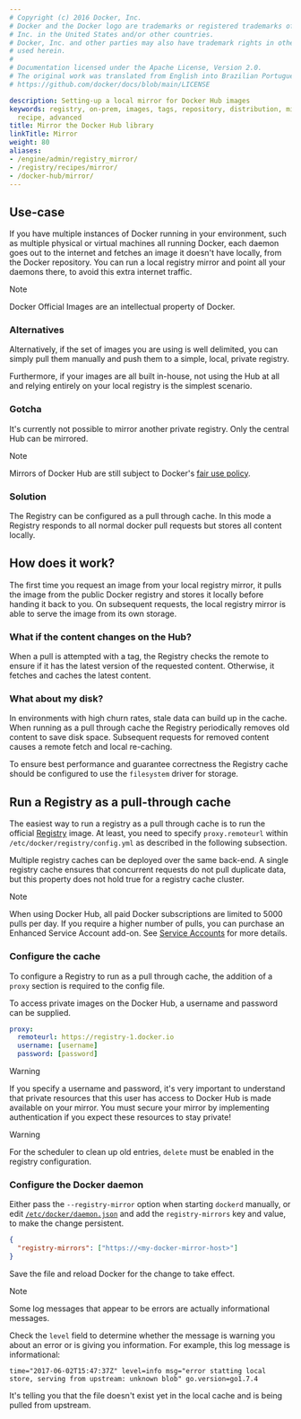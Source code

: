 ```yaml
---
# Copyright (c) 2016 Docker, Inc.
# Docker and the Docker logo are trademarks or registered trademarks of Docker,
# Inc. in the United States and/or other countries.
# Docker, Inc. and other parties may also have trademark rights in other terms
# used herein.
#
# Documentation licensed under the Apache License, Version 2.0.
# The original work was translated from English into Brazilian Portuguese.
# https://github.com/docker/docs/blob/main/LICENSE

description: Setting-up a local mirror for Docker Hub images
keywords: registry, on-prem, images, tags, repository, distribution, mirror, Hub,
  recipe, advanced
title: Mirror the Docker Hub library
linkTitle: Mirror
weight: 80
aliases:
- /engine/admin/registry_mirror/
- /registry/recipes/mirror/
- /docker-hub/mirror/
---
```

## Use-case

If you have multiple instances of Docker running in your environment, such as
multiple physical or virtual machines all running Docker, each daemon goes out
to the internet and fetches an image it doesn't have locally, from the Docker
repository. You can run a local registry mirror and point all your daemons
there, to avoid this extra internet traffic.

> [!NOTE]
>
> Docker Official Images are an intellectual property of Docker.

### Alternatives

Alternatively, if the set of images you are using is well delimited, you can
simply pull them manually and push them to a simple, local, private registry.

Furthermore, if your images are all built in-house, not using the Hub at all and
relying entirely on your local registry is the simplest scenario.

### Gotcha

It's currently not possible to mirror another private registry. Only the central
Hub can be mirrored.

> [!NOTE]
>
> Mirrors of Docker Hub are still subject to Docker's [fair use policy](/manuals/docker-hub/usage/_index.md#fair-use).

### Solution

The Registry can be configured as a pull through cache. In this mode a Registry
responds to all normal docker pull requests but stores all content locally.

## How does it work?

The first time you request an image from your local registry mirror, it pulls
the image from the public Docker registry and stores it locally before handing
it back to you. On subsequent requests, the local registry mirror is able to
serve the image from its own storage.

### What if the content changes on the Hub?

When a pull is attempted with a tag, the Registry checks the remote to
ensure if it has the latest version of the requested content. Otherwise, it
fetches and caches the latest content.

### What about my disk?

In environments with high churn rates, stale data can build up in the cache.
When running as a pull through cache the Registry periodically removes old
content to save disk space. Subsequent requests for removed content causes a
remote fetch and local re-caching.

To ensure best performance and guarantee correctness the Registry cache should
be configured to use the `filesystem` driver for storage.

## Run a Registry as a pull-through cache

The easiest way to run a registry as a pull through cache is to run the official
[Registry](https://hub.docker.com/_/registry) image.
At least, you need to specify `proxy.remoteurl` within `/etc/docker/registry/config.yml`
as described in the following subsection.

Multiple registry caches can be deployed over the same back-end. A single
registry cache ensures that concurrent requests do not pull duplicate data,
but this property does not hold true for a registry cache cluster.

> [!NOTE]
>
> When using Docker Hub, all paid Docker subscriptions are limited to 5000 pulls per day. If you require a higher number of pulls, you can purchase an Enhanced Service Account add-on. See [Service Accounts](/docker-hub/service-accounts/) for more details.

### Configure the cache

To configure a Registry to run as a pull through cache, the addition of a
`proxy` section is required to the config file.

To access private images on the Docker Hub, a username and password can
be supplied.

```yaml
proxy:
  remoteurl: https://registry-1.docker.io
  username: [username]
  password: [password]
```

> [!WARNING]
>
> If you specify a username and password, it's very important to understand that
> private resources that this user has access to Docker Hub is made available on
> your mirror. You must secure your mirror by implementing authentication if
> you expect these resources to stay private!

> [!WARNING]
>
> For the scheduler to clean up old entries, `delete` must be enabled in the
> registry configuration.

### Configure the Docker daemon

Either pass the `--registry-mirror` option when starting `dockerd` manually,
or edit [`/etc/docker/daemon.json`](/reference/cli/dockerd.md#daemon-configuration-file)
and add the `registry-mirrors` key and value, to make the change persistent.

```json
{
  "registry-mirrors": ["https://<my-docker-mirror-host>"]
}
```

Save the file and reload Docker for the change to take effect.

> [!NOTE]
>
> Some log messages that appear to be errors are actually informational
> messages.
>
> Check the `level` field to determine whether the message is warning you about
> an error or is giving you information. For example, this log message is
> informational:
>
> ```text
> time="2017-06-02T15:47:37Z" level=info msg="error statting local store, serving from upstream: unknown blob" go.version=go1.7.4
> ```
>
> It's telling you that the file doesn't exist yet in the local cache and is
> being pulled from upstream.
